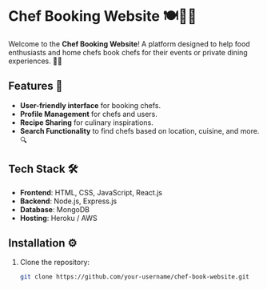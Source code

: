 # Chef Booking Website 🍽️👨‍🍳

Welcome to the **Chef Booking Website**! A platform designed to help food enthusiasts and home chefs book chefs for their events or private dining experiences. 🍲✨

## Features 🌟
- **User-friendly interface** for booking chefs.
- **Profile Management** for chefs and users.
- **Recipe Sharing** for culinary inspirations.
- **Search Functionality** to find chefs based on location, cuisine, and more. 🔍

## Tech Stack 🛠️
- **Frontend**: HTML, CSS, JavaScript, React.js
- **Backend**: Node.js, Express.js
- **Database**: MongoDB
- **Hosting**: Heroku / AWS

## Installation ⚙️

1. Clone the repository:
   ```bash
   git clone https://github.com/your-username/chef-book-website.git

